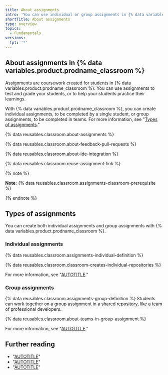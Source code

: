 ```yaml
---
title: About assignments
intro: 'You can use individual or group assignments in {% data variables.product.prodname_classroom %} to teach students and grade their work.'
shortTitle: About assignments
type: overview
topics: 
  - Fundamentals
versions:
  fpt: '*'
---
```


## About assignments in {% data variables.product.prodname_classroom %}

Assignments are coursework created for students in {% data variables.product.prodname_classroom %}. You can use assignments to test and grade your students, or to help your students practice their learnings.

With {% data variables.product.prodname_classroom %}, you can create individual assignments, to be completed by a single student, or group assignments, to be completed in teams. For more information, see "[Types of assignments](#types-of-assignments)."

{% data reusables.classroom.about-assignments %}

{% data reusables.classroom.about-feedback-pull-requests %}

{% data reusables.classroom.about-ide-integration %}

{% data reusables.classroom.reuse-assignment-link %}

{% note %}

**Note:** {% data reusables.classroom.assignments-classroom-prerequisite %}

{% endnote %}

## Types of assignments

You can create both individual assignments and group assignments with {% data variables.product.prodname_classroom %}.

### Individual assignments

{% data reusables.classroom.assignments-individual-definition %}

{% data reusables.classroom.classroom-creates-individual-repositories %}

For more information, see "[AUTOTITLE](/education/manage-coursework-with-github-classroom/teach-with-github-classroom/create-an-individual-assignment)."

### Group assignments

{% data reusables.classroom.assignments-group-definition %} Students can work together on a group assignment in a shared repository, like a team of professional developers.

{% data reusables.classroom.about-teams-in-group-assignment %}

For more information, see "[AUTOTITLE](/education/manage-coursework-with-github-classroom/teach-with-github-classroom/create-a-group-assignment)."

## Further reading

- "[AUTOTITLE](/education/manage-coursework-with-github-classroom/teach-with-github-classroom/use-the-git-and-github-starter-assignment)"
- "[AUTOTITLE](/education/manage-coursework-with-github-classroom/teach-with-github-classroom/create-an-individual-assignment)"
- "[AUTOTITLE](/education/manage-coursework-with-github-classroom/teach-with-github-classroom/create-a-group-assignment)"
